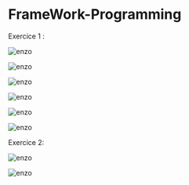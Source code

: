 
# FrameWork-Programming

Exercice 1 :

![enzo](screen/1.jpg)

![enzo](screen/2.jpg)

![enzo](screen/3.jpg)

![enzo](screen/4.jpg)

![enzo](screen/5.jpg)

![enzo](screen/6.jpg)

Exercice 2:

![enzo](screen/7.jpg)

![enzo](screen/8.jpg)